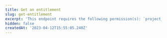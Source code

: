 ```yaml
---
title: Get an entitlement
slug: get-entitlement
excerpt: 'This endpoint requires the following permission(s): `project_configuration:entitlements:read`.'
hidden: false
createdAt: '2023-04-12T15:55:05.240Z'
---
```

